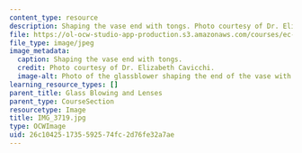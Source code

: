 ```yaml
---
content_type: resource
description: Shaping the vase end with tongs. Photo courtesy of Dr. Elizabeth Cavicchi.
file: https://ol-ocw-studio-app-production.s3.amazonaws.com/courses/ec-050-recreate-experiments-from-history-inform-the-future-from-the-past-galileo-january-iap-2010/26c104251735592574fc2d76fe32a7ae_IMG_3719.jpg
file_type: image/jpeg
image_metadata:
  caption: Shaping the vase end with tongs.
  credit: Photo courtesy of Dr. Elizabeth Cavicchi.
  image-alt: Photo of the glassblower shaping the end of the vase with a pair of tongs.
learning_resource_types: []
parent_title: Glass Blowing and Lenses
parent_type: CourseSection
resourcetype: Image
title: IMG_3719.jpg
type: OCWImage
uid: 26c10425-1735-5925-74fc-2d76fe32a7ae
---
```

